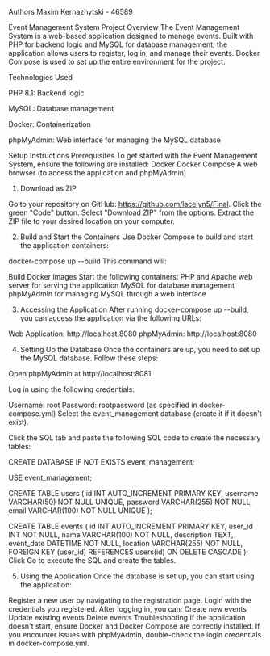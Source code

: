 Authors
Maxim Kernazhytski - 46589

Event Management System
Project Overview
The Event Management System is a web-based application designed to manage events. Built with PHP for backend logic and MySQL for database management, the application allows users to register, log in, and manage their events. Docker Compose is used to set up the entire environment for the project.

Technologies Used

PHP 8.1: Backend logic

MySQL: Database management

Docker: Containerization

phpMyAdmin: Web interface for managing the MySQL database

Setup Instructions
Prerequisites
To get started with the Event Management System, ensure the following are installed:
Docker
Docker Compose
A web browser (to access the application and phpMyAdmin)

1. Download as ZIP

Go to your repository on GitHub: https://github.com/lacelyn5/Final.
Click the green "Code" button.
Select "Download ZIP" from the options.
Extract the ZIP file to your desired location on your computer.

2. Build and Start the Containers
Use Docker Compose to build and start the application containers:

docker-compose up --build
This command will:

Build Docker images
Start the following containers:
PHP and Apache web server for serving the application
MySQL for database management
phpMyAdmin for managing MySQL through a web interface

3. Accessing the Application
After running docker-compose up --build, you can access the application via the following URLs:

Web Application: http://localhost:8080
phpMyAdmin: http://localhost:8080

4. Setting Up the Database
Once the containers are up, you need to set up the MySQL database. Follow these steps:

Open phpMyAdmin at http://localhost:8081.

Log in using the following credentials:

Username: root
Password: rootpassword (as specified in docker-compose.yml)
Select the event_management database (create it if it doesn’t exist).

Click the SQL tab and paste the following SQL code to create the necessary tables:

CREATE DATABASE IF NOT EXISTS event_management;

USE event_management;

CREATE TABLE users (
    id INT AUTO_INCREMENT PRIMARY KEY,
    username VARCHAR(50) NOT NULL UNIQUE,
    password VARCHAR(255) NOT NULL,
    email VARCHAR(100) NOT NULL UNIQUE
);

CREATE TABLE events (
    id INT AUTO_INCREMENT PRIMARY KEY,
    user_id INT NOT NULL,
    name VARCHAR(100) NOT NULL,
    description TEXT,
    event_date DATETIME NOT NULL,
    location VARCHAR(255) NOT NULL,
    FOREIGN KEY (user_id) REFERENCES users(id) ON DELETE CASCADE
);
Click Go to execute the SQL and create the tables.

5. Using the Application
Once the database is set up, you can start using the application:

Register a new user by navigating to the registration page.
Login with the credentials you registered.
After logging in, you can:
Create new events
Update existing events
Delete events
Troubleshooting
If the application doesn't start, ensure Docker and Docker Compose are correctly installed.
If you encounter issues with phpMyAdmin, double-check the login credentials in docker-compose.yml.

